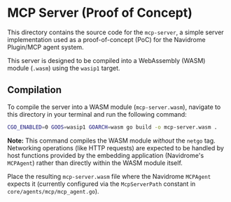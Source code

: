# MCP Server (Proof of Concept)

This directory contains the source code for the `mcp-server`, a simple server implementation used as a proof-of-concept (PoC) for the Navidrome Plugin/MCP agent system.

This server is designed to be compiled into a WebAssembly (WASM) module (`.wasm`) using the `wasip1` target.

## Compilation

To compile the server into a WASM module (`mcp-server.wasm`), navigate to this directory in your terminal and run the following command:

```bash
CGO_ENABLED=0 GOOS=wasip1 GOARCH=wasm go build -o mcp-server.wasm .
```

**Note:** This command compiles the WASM module _without_ the `netgo` tag. Networking operations (like HTTP requests) are expected to be handled by host functions provided by the embedding application (Navidrome's `MCPAgent`) rather than directly within the WASM module itself.

Place the resulting `mcp-server.wasm` file where the Navidrome `MCPAgent` expects it (currently configured via the `McpServerPath` constant in `core/agents/mcp/mcp_agent.go`).
